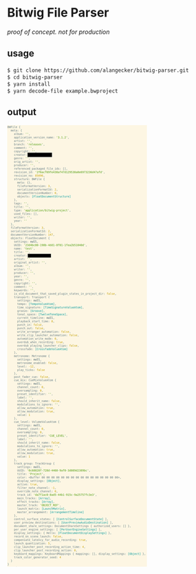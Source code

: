 # Bitwig File Parser
_proof of concept. not for production_


## usage
```
$ git clone https://github.com/alangecker/bitwig-parser.git
$ cd bitwig-parser
$ yarn install
$ yarn decode-file example.bwproject
```

## output
![terminal showing the output](output.png)